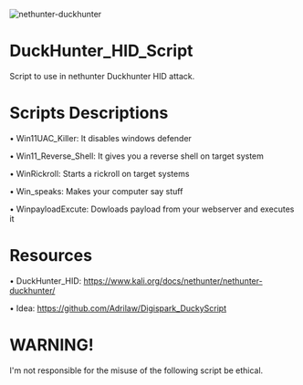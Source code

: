 ![nethunter-duckhunter](https://github.com/Adrilaw/DuckHunter_HID_Script/assets/65346144/470cf1ba-7ecc-4b51-ac1d-0884443154e1)





























# DuckHunter_HID_Script
Script to use in nethunter Duckhunter HID attack. 

# Scripts Descriptions
• Win11UAC_Killer: It disables windows defender

• Win11_Reverse_Shell: It gives you a reverse shell on target system

• WinRickroll: Starts a rickroll on target systems

• Win_speaks: Makes your computer say stuff

• WinpayloadExcute: Dowloads payload from your webserver and executes it

# Resources
• DuckHunter_HID: https://www.kali.org/docs/nethunter/nethunter-duckhunter/

• Idea: https://github.com/Adrilaw/Digispark_DuckyScript

# WARNING!
I'm not responsible for the misuse of the following script be ethical.
